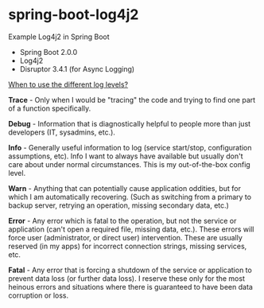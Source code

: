 
# spring-boot-log4j2
Example Log4j2 in Spring Boot

 - Spring Boot 2.0.0
 - Log4j2
 - Disruptor 3.4.1 (for Async Logging)




[When to use the different log levels?](https://stackoverflow.com/a/2031209)

**Trace** - Only when I would be "tracing" the code and trying to find one part of a function specifically.

**Debug** - Information that is diagnostically helpful to people more than just developers (IT, sysadmins, etc.).

**Info** - Generally useful information to log (service start/stop, configuration assumptions, etc). Info I want to always have available but usually don't care about under normal circumstances. This is my out-of-the-box config level.

**Warn** - Anything that can potentially cause application oddities, but for which I am automatically recovering. (Such as switching from a primary to backup server, retrying an operation, missing secondary data, etc.)

**Error** - Any error which is fatal to the operation, but not the service or application (can't open a required file, missing data, etc.). These errors will force user (administrator, or direct user) intervention. These are usually reserved (in my apps) for incorrect connection strings, missing services, etc.

**Fatal** - Any error that is forcing a shutdown of the service or application to prevent data loss (or further data loss). I reserve these only for the most heinous errors and situations where there is guaranteed to have been data corruption or loss.
